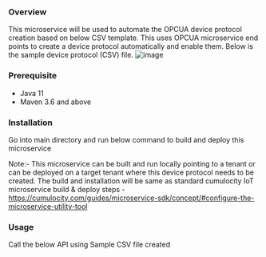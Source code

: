 ### Overview 
This microservice will be used to automate the OPCUA device protocol creation based on below CSV template. This uses OPCUA microservice end points to create a    device protocol automatically and enable them. Below is the sample device protocol (CSV) file.
![image](https://github.com/SoftwareAG/opcua_deviceprotocol/assets/20227250/1c0950ce-9ea4-4d4f-91b2-4cb4181055ec)

### Prerequisite

* Java 11
* Maven 3.6 and above

### Installation
Go into main directory and run below command to build and deploy this microservice

Note:- This microservice can be built and run locally pointing to a tenant or can be deployed on a target tenant where this device protocol needs to be created. The build and installation will be same as standard cumulocity IoT microservice build & deploy steps - https://cumulocity.com/guides/microservice-sdk/concept/#configure-the-microservice-utility-tool

### Usage

Call the below API using Sample CSV file created





